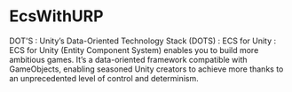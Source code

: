 # EcsWithURP
DOT'S :  Unity’s Data-Oriented Technology Stack (DOTS) : ECS for Unity :  ECS for Unity (Entity Component System) enables you to build more ambitious games. It’s a data-oriented framework compatible with GameObjects, enabling seasoned Unity creators to achieve more thanks to an unprecedented level of control and determinism.
